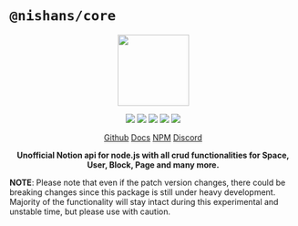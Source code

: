 # `@nishans/core`

<p align="center">
  <img width="125" src="https://github.com/Devorein/Nishan/blob/master/packages/core/docs/static/img/logo.svg"/>
</p>

<p align="center">
  <img src="https://img.shields.io/bundlephobia/minzip/@nishans/core?label=minzipped&style=flat"/>
  <img src="https://img.shields.io/npm/dw/@nishans/core?style=flat"/>
  <img src="https://img.shields.io/github/issues/devorein/nishan/@nishans/core"/>
  <img src="https://img.shields.io/npm/v/@nishans/core"/>
  <img src="https://img.shields.io/codecov/c/github/devorein/Nishan?flag=core"/>
</p>

<p align="center">
  <a href="https://github.com/Devorein/Nishan/tree/master/packages/core">Github</a>
  <a href=https://nishan-docs.netlify.app>Docs</a>
  <a href="https://www.npmjs.com/package/@nishans/core">NPM</a>
  <a href="https://discord.com/invite/SpwHCz8ysx">Discord</a>
</p>

<p align="center"><b>Unofficial Notion api for node.js with all crud functionalities for Space, User, Block, Page and many more.</b></p>

**NOTE**: Please note that even if the patch version changes, there could be breaking changes since this package is still under heavy development. Majority of the functionality will stay intact during this experimental and unstable time, but please use with caution.